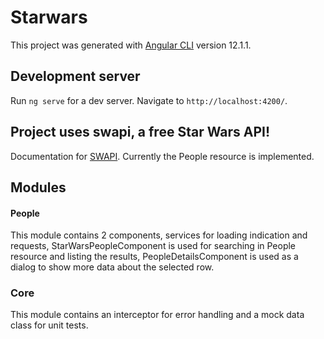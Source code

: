 
# Starwars

  

This project was generated with [Angular CLI](https://github.com/angular/angular-cli) version 12.1.1.

  

## Development server

  

Run `ng serve` for a dev server. Navigate to `http://localhost:4200/`.

  

## Project uses swapi, a free Star Wars API!

  

Documentation for [SWAPI](https://swapi.dev/documentation). Currently the People resource is implemented.

  

## Modules


#### People

This module contains 2 components, services for loading indication and requests, StarWarsPeopleComponent is used for searching in People resource and listing the results, PeopleDetailsComponent is used as a dialog to show more data about the selected row.

### Core

This module contains an interceptor for error handling and a mock data class for unit tests. 
  
